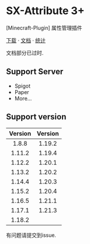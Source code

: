 # SX-Attribute 3+

[Minecraft-Plugin] 属性管理插件

[下载](https://github.com/Saukiya/SX-Attribute/releases/tag/3.7.0) ·
[文档](https://github.com/Saukiya/SX-Attribute/tree/2.x?tab=readme-ov-file#tutorial) ·
[统计](https://bstats.org/plugin/bukkit/SX-Attribute)

文档部分已过时.

## Support Server

- Spigot
- Paper
- More...

## Support version

| Version | Version |
|:-------:|:-------:|
|  1.8.8  | 1.19.2  |
| 1.11.2  | 1.19.4  |
| 1.12.2  | 1.20.1  |
| 1.13.2  | 1.20.2  |
| 1.14.4  | 1.20.3  |
| 1.15.2  | 1.20.4  |
| 1.16.5  | 1.21.1  |
| 1.17.1  | 1.21.3  |
| 1.18.2  |

有问题请提交到issue.